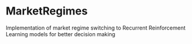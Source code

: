 # MarketRegimes
Implementation of market regime switching to Recurrent Reinforcement Learning models for better decision making
